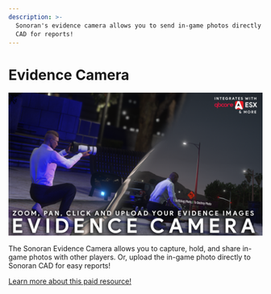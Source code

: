 ```yaml
---
description: >-
  Sonoran's evidence camera allows you to send in-game photos directly to your
  CAD for reports!
---
```


# Evidence Camera

![Sonoran Store - Evidence Camera](<../../.gitbook/assets/image (16) (3).png>)

The Sonoran Evidence Camera allows you to capture, hold, and share in-game photos with other players. Or, upload the in-game photo directly to Sonoran CAD for easy reports!

[Learn more about this paid resource!](https://www.sonoran.store/package/5183521)
